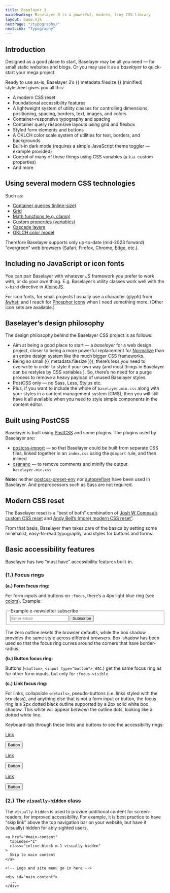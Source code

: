 ```yaml
---
title: Baselayer 3
mainHeading: Baselayer 3 is a powerful, modern, tiny CSS library
layout: base.njk
nextPage: "/typography/"
nextLink: "Typography"
---
```


## Introduction

<p class="t-big">Designed as a good place to start, Baselayer may be all you need — for small static websites and blogs. Or you may use it as a <em>baselayer</em> to quick-start your mega project.</p>

Ready to use as-is, Baselayer 3’s {{ metadata.filesize }} (minified) stylesheet gives you all this:

* A modern CSS reset
* Foundational accessibility features
* A lightweight system of utility classes for controlling dimensions, positioning, spacing, borders, text, images, and colors
* Container-responsive typography and spacing 
* Container query responsive layouts using grid and flexbox
* Styled form elements and buttons
* A OKLCH color scale system of utilities for text, borders, and backgrounds
* Built-in dark mode (requires a simple JavaScript theme toggler — example provided)
* Control of many of these things using CSS variables (a.k.a. custom properties)
* And more

## Using several modern CSS technologies

Such as:

* [Container queries (inline-size)](https://caniuse.com/css-container-queries)
* [Grid](https://caniuse.com/css-grid)
* [Math functions (e.g. clamp)](https://caniuse.com/?search=css%20math%20functions)
* [Custom properties (variables)](https://caniuse.com/css-variables)
* [Cascade layers](https://caniuse.com/css-cascade-layers)
* [OKLCH color model](https://caniuse.com/mdn-css_types_color_oklch)

Therefore Baselayer supports only up-to-date (mid-2023 forward) “evergreen” web browsers (Safari, Firefox, Chrome, Edge, etc.).

## Including no JavaScript or icon fonts

You can pair Baselayer with whatever JS framework you prefer to work with, or do your own thing. E.g. Baselayer’s utility classes work well with the `x-bind` directive in [AlpineJS](https://alpinejs.dev).

For icon fonts, for small projects I usually use a character (glyph) from [&amp;what;](https://www.amp-what.com/) and I reach for [Phosphor icons](https://phosphoricons.com/) when I need something more. (Other icon sets are available.)
  
## Baselayer’s design philosophy 

The design philosophy behind the Baselayer CSS project is as follows:

* Aim at being a good place to start — a _baselayer_ for a web design project, closer to being a more powerful replacement for [Normalize](https://necolas.github.io/normalize.css/) than an entire design system like the much bigger CSS frameworks.
* Being so small ({{ metadata.filesize }}), there’s less you need to overwrite in order to style it your own way (and most things in Baselayer can be restyles by CSS variables ). So, there’s no need for a purge process to remove a heavy payload of unused Baselayer styles.
* PostCSS only — no Sass, Less, Stylus etc.
* Plus, if you want to include the whole of `baselayer.min.css` along with your styles in a content management system (CMS), then you will still have it all available when you need to style simple components in the content editor.

## Built using PostCSS

Baselayer is built using [PostCSS](https://postcss.org) and some plugins. The plugins used by Baselayer are:

* [postcss-import](https://github.com/postcss/postcss-import) — so that Baselayer could be built from separate CSS files, linked together in an `index.css` using the `@import` rule, and then inlined
* [cssnano](https://cssnano.co) — to remove comments and minify the output `baselayer.min.css`

**Note:** neither [postcss-preset-env](https://preset-env.cssdb.org) nor [autoprefixer](https://github.com/postcss/autoprefixer) have been used in Baselayer. And preprocessors such as Sass are not required.

## Modern CSS reset

The Baselayer reset is a “best of both” combination of [Josh W Comeau’s custom CSS reset](https://www.joshwcomeau.com/css/custom-css-reset/) and [Andy Bell’s (more) modern CSS reset”](https://andy-bell.co.uk/a-more-modern-css-reset/).

From that basis, Baselayer then takes care of the basics by setting some minimalist, easy-to-read typography, and styles for buttons and forms.

## Basic accessibility features

Baselayer has two “must have” accessibility features built-in.

### (1.) Focus rings

**(a.) Form focus ring:**

For form inputs and buttons on `:focus`, there’s a 4px light blue ring (see [colors](/colors)). Example:

<form class="mt-2 mb-3">
  <fieldset class="flex">
    <legend>Example e-newsletter subscribe</legend>
    <input class="w-100%" type="email" id="example-input-email" placeholder="Enter email">
    <input type="submit" name="submit" value="Subscribe">
  </fieldset>
</form>

The zero outline resets the browser defaults, while the box shadow provides the same style across different browsers. Box-shadow has been used so that the focus ring curves around the corners that have border-radius.

**(b.) Button focus ring:**

Buttons (`<button>`, `<input type="button">`, etc.) get the same focus ring as for other form inputs, but only for `:focus-visible`.

**(c.) Link focus ring:**

For links, collapsible `<details>`, pseudo-buttons (i.e. links styled with the `btn` class), and anything else that is not a form input or button, the focus ring is a 2px dotted black outline supported by a 2px solid white box shadow. This white will appear _between_ the outline dots, looking like a dotted white line.

Keyboard-tab through these links and buttons to see the accessibility rings:

<div class="mt-2 mb-3 b-1">
  <div class="grid sm:equal-3-cols">
    <div class="p-3 flex flex-column flex-center flex-middle">
    <p><a href="/#">Link</a></p>
    <p><button type="button">Button</button></p>
    </div>
    <div class="p-3 flex flex-column flex-center flex-middle bg-blue bg-700">
    <p><a class="t-blue t-200 hover:t-300" href="/#">Link</a></p>
    <p><button type="button">Button</button></p>
    </div>
    <div class="p-3 flex flex-column flex-center flex-middle bg-black">
    <p><a class="t-blue t-200 hover:t-300" href="/#">Link</a></p>
    <p><button type="button">Button</button></p>
    </div>
  </div>
</div>

### (2.) The `visually-hidden` class

The `visually-hidden` is used to provide additional content for screen-readers, for improved accessibility. For example, it is best practice to have “skip link” above the top navigation bar on your website, but have it (visually) hidden for ably sighted users.

```
<a href="#main-content"
  tabindex="1"
  class="inline-block m-1 visually-hidden"
>
  Skip to main content
</a>

<!-- Logo and site menu go in here -->

<div id="main-content">
  ...
</div>
```
